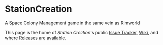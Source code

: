# StationCreation
A Space Colony Management game in the same vein as Rimworld

This page is the home of *Station Creation*'s public [Issue Tracker](https://github.com/Drako0812/StationCreation/issues), [Wiki](https://github.com/Drako0812/StationCreation/wiki), and where [Releases](https://github.com/Drako0812/StationCreation/releases) are available.
